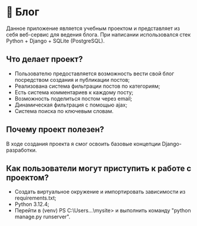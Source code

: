 # :rocket: Блог

Данное приложение является учебным проектом и представляет из себя веб-сервис для ведения блога. При написании использовался стек Python + Django + SQLite (PostgreSQL).

## Что делает проект?

- Пользователю предоставляется возможность вести свой блог посредством создания и публикации постов;
- Реализована система фильтрации постов по категориям;
- Есть система комментариев к каждому посту;
- Возможность поделиться постом через email;
- Динамическая фильтрация с помощью ajax;
- Система поиска по ключевым словам.

## Почему проект полезен?

В ходе создания проекта я смог освоить базовые концепции Django-разработки.

## Как пользователи могут приступить к работе с проектом?

- Создать виртуальное окружение и импортировать зависимости из requirements.txt;
- Python 3.12.4;
- Перейти в (venv) PS C:\Users\...\mysite> и выполнить команду "python manage.py runserver".
